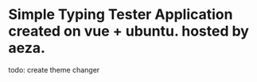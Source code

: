 # Simple Typing Tester Application created on vue + ubuntu. hosted by aeza.

todo: create theme changer

